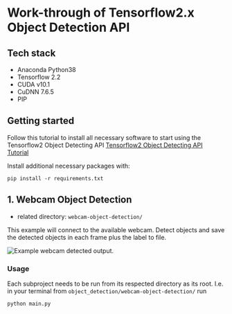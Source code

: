 # Work-through of Tensorflow2.x Object Detection API

## Tech stack
* Anaconda Python38
* Tensorflow 2.2
* CUDA v10.1
* CuDNN 7.6.5
* PIP

## Getting started

Follow this tutorial to install all necessary software to start using the Tensorflow2 Object Detecting API
[Tensorflow2 Object Detecting API Tutorial](https://tensorflow-object-detection-api-tutorial.readthedocs.io/en/latest/install.html)

Install additional necessary packages with:

```shell
pip install -r requirements.txt
```

## 1. Webcam Object Detection

* related directory: `webcam-object-detection/`

This example will connect to the available webcam. Detect objects and save the detected objects in each frame plus the label to file.

![Example webcam detected output.](data/test_4.jpg)


### Usage

Each subproject needs to be run from its respected directory as its root. I.e. in your terminal from `object_detection/webcam-object-detection/` run

```shell
python main.py
```
